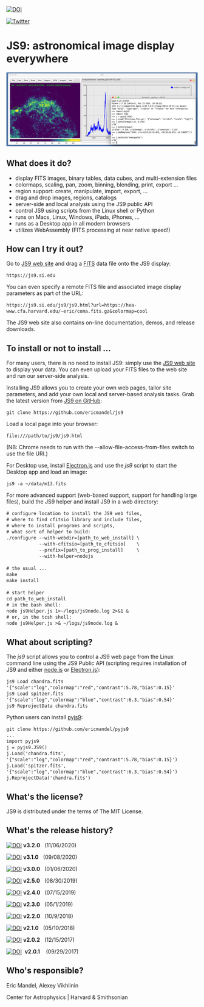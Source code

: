 [![DOI](https://zenodo.org/badge/DOI/10.5281/zenodo.4252893.svg)](https://doi.org/10.5281/zenodo.4252893)

[![Twitter](https://img.shields.io/twitter/url/https/twitter.com/espadrine.svg?style=social&label=Follow%20%40astrosoftware)](https://twitter.com/astrosoftware)

JS9: astronomical image display everywhere
==========================================

![JS9](images/js9Readme.png)

What does it do?
----------------

  - display FITS images, binary tables, data cubes, and multi-extension files
  - colormaps, scaling, pan, zoom, binning, blending, print, export ...
  - region support: create, manipulate, import, export, ...
  - drag and drop images, regions, catalogs
  - server-side and local analysis using the JS9 public API
  - control JS9 using scripts from the Linux shell or Python
  - runs on Macs, Linux, Windows, iPads, iPhones, ...
  - runs as a Desktop app in all modern browsers
  - utilizes WebAssembly (FITS processing at near native speed!)

How can I try it out?
---------------------

Go to [JS9 web site](https://js9.si.edu) and drag a
[FITS](https://fits.gsfc.nasa.gov/) data file onto the JS9 display:

    https://js9.si.edu

You can even specify a remote FITS file and associated image display parameters
as part of the URL:

    https://js9.si.edu/js9/js9.html?url=https://hea-www.cfa.harvard.edu/~eric/coma.fits.gz&colormap=cool

The JS9 web site also contains on-line documentation, demos, and
release downloads.


To install or not to install ...
--------------------------------

For many users, there is no need to install JS9: simply use the [JS9 web
site](https://js9.si.edu) to display your data. You can even upload your
FITS files to the web site and run our server-side analysis.

Installing JS9 allows you to create your own web pages, tailor site
parameters, and add your own local and server-based analysis tasks. Grab the
latest version from [JS9 on GitHub](https://github.com/ericmandel/js9):

    git clone https://github.com/ericmandel/js9

Load a local page into your browser:

    file:///path/to/js9/js9.html

(NB: Chrome needs to run with the --allow-file-access-from-files switch to use
the file URI.)

For Desktop use, install [Electron.js](https://www.electronjs.org/)
and use the *js9* script to start the Desktop app and load an image:

    js9 -a ~/data/m13.fits

For more advanced support (web-based support, support for handling large files),
build the JS9 helper and install JS9 in a web directory:

    # configure location to install the JS9 web files,
    # where to find cfitsio library and include files,
    # where to install programs and scripts,
    # what sort of helper to build:
    ./configure --with-webdir=[path_to_web_install] \
                --with-cfitsio=[path_to_cfitsio]    \
                --prefix=[path_to_prog_install]     \
                --with-helper=nodejs

    # the usual ...
    make
    make install

    # start helper
    cd path_to_web_install
    # in the bash shell:
    node js9Helper.js 1>~/logs/js9node.log 2>&1 &
    # or, in the tcsh shell:
    node js9Helper.js >& ~/logs/js9node.log &

What about scripting?
---------------------

The *js9* script allows you to control a JS9 web page from the Linux
command line using the JS9 Public API (scripting requires installation of
JS9 and either [node.js](https://nodejs.org/) or
[Electron.js](https://www.electronjs.org/)):

    js9 Load chandra.fits '{"scale":"log","colormap":"red","contrast":5.78,"bias":0.15}'
    js9 Load spitzer.fits '{"scale":"log","colormap":"blue","contrast":6.3,"bias":0.54}'
    js9 ReprojectData chandra.fits

Python users can install [pyjs9](https://github.com/ericmandel/pyjs9):

    git clone https://github.com/ericmandel/pyjs9
    ...
    import pyjs9
    j = pyjs9.JS9()
    j.Load('chandra.fits', '{"scale":"log","colormap":"red","contrast":5.78,"bias":0.15}')
    j.Load('spitzer.fits', '{"scale":"log","colormap":"blue","contrast":6.3,"bias":0.54}')
    j.ReprojectData('chandra.fits')

What's the license?
-------------------

JS9 is distributed under the terms of The MIT License.

What's the release history?
---------------------------
[![DOI](https://zenodo.org/badge/DOI/10.5281/zenodo.4252893.svg)](https://doi.org/10.5281/zenodo.4252893) __v3.2.0__ &nbsp; (11/06/2020)

[![DOI](https://zenodo.org/badge/DOI/10.5281/zenodo.4019782.svg)](https://doi.org/10.5281/zenodo.4019782) __v3.1.0__ &nbsp; (09/08/2020)

[![DOI](https://zenodo.org/badge/DOI/10.5281/zenodo.3598590.svg)](https://doi.org/10.5281/zenodo.3598590) __v3.0.0__ &nbsp; (01/06/2020)

[![DOI](https://zenodo.org/badge/DOI/10.5281/zenodo.3382228.svg)](https://doi.org/10.5281/zenodo.3382228) __v2.5.0__ &nbsp; (08/30/2019)

[![DOI](https://zenodo.org/badge/DOI/10.5281/zenodo.3336303.svg)](https://doi.org/10.5281/zenodo.3336303) __v2.4.0__ &nbsp; (07/15/2019)

[![DOI](https://zenodo.org/badge/DOI/10.5281/zenodo.2656473.svg)](https://doi.org/10.5281/zenodo.2656473) __v2.3.0__ &nbsp; (05/1/2019)

[![DOI](https://zenodo.org/badge/DOI/10.5281/zenodo.1453307.svg)](https://doi.org/10.5281/zenodo.1453307) __v2.2.0__ &nbsp; (10/9/2018)

[![DOI](https://zenodo.org/badge/DOI/10.5281/zenodo.1244660.svg)](https://doi.org/10.5281/zenodo.1244660) __v2.1.0__ &nbsp; (05/10/2018)

[![DOI](https://zenodo.org/badge/DOI/10.5281/zenodo.1116902.svg)](https://doi.org/10.5281/zenodo.1116902) __v2.0.2__ &nbsp; (12/15/2017)

[![DOI](https://zenodo.org/badge/DOI/10.5281/zenodo.999343.svg)](https://doi.org/10.5281/zenodo.999343)&nbsp; __v2.0.1__ &nbsp; &nbsp;(09/29/2017)

Who's responsible?
------------------

Eric Mandel, Alexey Vikhlinin

Center for Astrophysics | Harvard & Smithsonian
